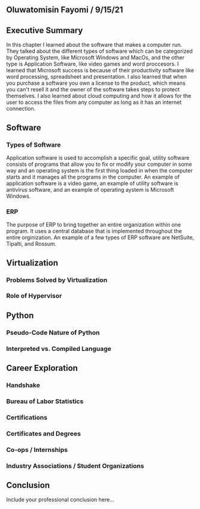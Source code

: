 ## Oluwatomisin Fayomi / 9/15/21

## Executive Summary 
In this chapter I learned about the software that makes a computer run. They talked about the different types of software which can be categorized by Operating System, like Microsoft Windows and MacOs, and the other type is Application Software, like video games and word proccesors. I learned that Microsoft success is because of their productivity software like word processing, spreadsheet and presentation. I also learned that when you purchase a software you own a license to the product, which means you can't resell it and the owner of the software takes steps to protect themselves. I also learned about cloud computing and how it allows for the user to access the files from any computer as long as it has an internet connection.

## Software
### Types of Software
Application software is used to accomplish a specific goal, utility software consists of programs that allow you to fix or modify your computer in some way and an operating system is the first thing loaded in when the computer starts and it manages all the programs in the computer. An example of application software is a video game, an example of utility software is antivirus software, and an example of operating aystem is Microsoft Windows. 
### ERP
The purpose of ERP to bring together an entire organization within one program. It uses a central database that is implemented throughout the entire orginization. An example of a few types of ERP software are NetSuite, Tipalti, and Rossum. 
## Virtualization
### Problems Solved by Virtualization
### Role of Hypervisor

## Python
### Pseudo-Code Nature of Python
### Interpreted vs. Compiled Language

## Career Exploration
### Handshake
### Bureau of Labor Statistics
### Certifications
### Certificates and Degrees
### Co-ops / Internships
### Industry Associations / Student Organizations

## Conclusion

Include your professional conclusion here...
